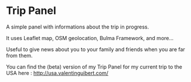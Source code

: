 # Trip Panel

A simple panel with informations about the trip in progress.

It uses Leaflet map, OSM geolocation, Bulma Framework, and more...

Useful to give news about you to your family and friends when you are far from them.

You can find the (beta) version of my Trip Panel for my current trip to the USA here :
http://usa.valentinguibert.com/
